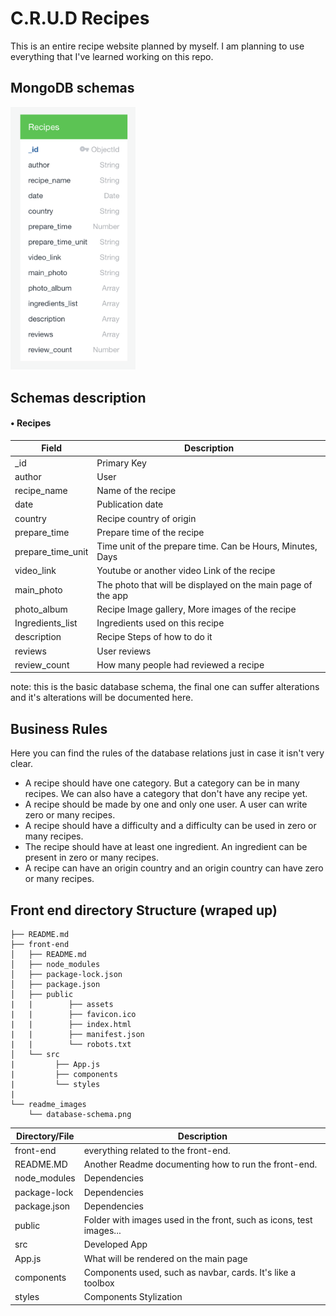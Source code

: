 # C.R.U.D Recipes
This is an entire recipe website planned by myself.
I am planning to use everything that I've learned working on this repo.

## MongoDB schemas
<img src="./readme_images/Recipe_schema.png" width=200/>

## Schemas description

#### • Recipes
  
Field | Description
----|----
_id| Primary Key
author|User
recipe_name | Name of the recipe
date | Publication date
country | Recipe country of origin
prepare_time | Prepare time of the recipe
prepare_time_unit | Time unit of the prepare time. Can be Hours, Minutes, Days
video_link | Youtube or another video Link of the recipe
main_photo | The photo that will be displayed on the main page of the app
photo_album | Recipe Image gallery, More images of the recipe
Ingredients_list | Ingredients used on this recipe
description | Recipe Steps of how to do it
reviews | User reviews
review_count | How many people had reviewed a recipe



note: this is the basic database schema, the final one can suffer alterations and it's alterations will be documented here.

## Business Rules
  Here you can find the rules of the database relations just in case it isn't very clear.
   - A recipe should have one category. But a category can be in many recipes. We can also have a category that don't have any recipe yet.
   - A recipe should be made by one and only one user. A user can write zero or many recipes.
   - A recipe should have a difficulty and a difficulty can be used in zero or many recipes.
   - The recipe should have at least one ingredient. An ingredient can be present in zero or many recipes.
   - A recipe can have an origin country and an origin country can have zero or many recipes.


## Front end directory Structure (wraped up)
```
├── README.md
├── front-end
│   ├── README.md
│   ├── node_modules
│   ├── package-lock.json
│   ├── package.json
│   ├── public
|   |        ├── assets
|   |        ├── favicon.ico
|   |        ├── index.html
|   |        ├── manifest.json
|   |        └── robots.txt
│   └── src
|         ├── App.js
|         ├── components
|         └── styles
|
└── readme_images
    └── database-schema.png
```

Directory/File | Description
--- |---
front-end | everything related to the front-end.
README.MD | Another Readme documenting how to run the front-end.
node_modules | Dependencies
package-lock | Dependencies
package.json | Dependencies
public | Folder with images used in the front, such as icons, test images...
src | Developed App
App.js | What will be rendered on the main page
components | Components used, such as navbar, cards. It's like a toolbox
styles | Components Stylization
